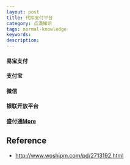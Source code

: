 ```yaml
---
layout: post
title: 代扣支付平台
category: 点滴知识
tags: normal-knowledge
keywords: 
description: 
---
```


#### 易宝支付

#### 支付宝

#### 微信

#### 银联开放平台

#### 盛付通[More](http://open.shengpay.com/bin/view/%E5%95%86%E6%88%B7%E6%8E%A5%E5%85%A5%E6%B5%81%E7%A8%8B/1/)



## Reference

* <http://www.woshipm.com/pd/2713192.html>
